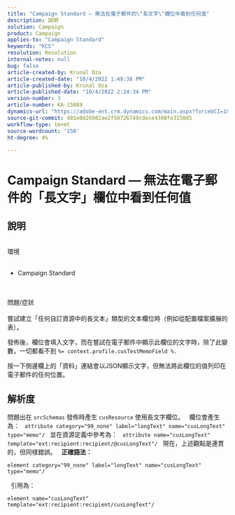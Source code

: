 ```yaml
---
title: "Campaign Standard — 無法在電子郵件的\"長文字\"欄位中看到任何值"
description: 說明
solution: Campaign
product: Campaign
applies-to: "Campaign Standard"
keywords: "KCS"
resolution: Resolution
internal-notes: null
bug: false
article-created-by: Krunal Oza
article-created-date: "10/4/2022 1:49:38 PM"
article-published-by: Krunal Oza
article-published-date: "10/4/2022 2:24:34 PM"
version-number: 3
article-number: KA-15089
dynamics-url: "https://adobe-ent.crm.dynamics.com/main.aspx?forceUCI=1&pagetype=entityrecord&etn=knowledgearticle&id=7a695e5f-eb43-ed11-bba2-002248086735"
source-git-commit: 401e0d26982ae2f50726749cdece4398fe3150d5
workflow-type: tm+mt
source-wordcount: '150'
ht-degree: 4%

---
```


# Campaign Standard — 無法在電子郵件的「長文字」欄位中看到任何值

## 說明

<br>環境<br><br>
- Campaign Standard



<br><br>問題/症狀<br><br>
嘗試建立「任何自訂資源中的長文本」類型的文本欄位時（例如從配置檔案擴展的表）。

發佈後，欄位會填入文字，而在嘗試在電子郵件中顯示此欄位的文字時，除了此變數，一切都看不到 `%= context.profile.cusTestMemoField %.`

按一下側邊欄上的「資料」連結會以JSON顯示文字，但無法將此欄位的值列印在電子郵件的任何位置。


## 解析度


問題出在 `srcSchemas` 發佈時產生 `cusResource` 使用長文字欄位。
 
欄位會產生為：
 
`attribute category="99_none" label="longText" name="cusLongText" type="memo"/`
 
並在資源定義中參考為：
 
`attribute name="cusLongText" template="ext:recipient:recipient/@cusLongText"/`
 
現在，上述觀點是連貫的，但同樣錯誤。
 
<b>正確語法：</b>


```
element category="99_none" label="longText" name="cusLongText" type="memo"/
```


 
引用為：


```
element name="cusLongText" template="ext:recipient:recipient/cusLongText"/
```

